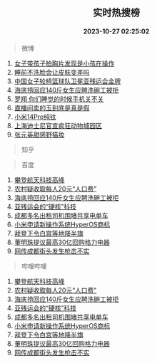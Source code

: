 <div align="center"><h2>实时热搜榜</h2><h4>2023-10-27 02:25:02</h4></div>

> 微博  

1. [女子带孩子拍胸片发现是小孩在操作](https://s.weibo.com/weibo?q=%23%E5%A5%B3%E5%AD%90%E5%B8%A6%E5%AD%A9%E5%AD%90%E6%8B%8D%E8%83%B8%E7%89%87%E5%8F%91%E7%8E%B0%E6%98%AF%E5%B0%8F%E5%AD%A9%E5%9C%A8%E6%93%8D%E4%BD%9C%23&t=31&band_rank=1&Refer=top)<br />
2. [睡前不洗脸会让皮肤变差吗](https://s.weibo.com/weibo?q=%23%E7%9D%A1%E5%89%8D%E4%B8%8D%E6%B4%97%E8%84%B8%E4%BC%9A%E8%AE%A9%E7%9A%AE%E8%82%A4%E5%8F%98%E5%B7%AE%E5%90%97%23&t=31&band_rank=2&Refer=top)<br />
3. [中国女子轮椅篮球队卫冕亚残运会金牌](https://s.weibo.com/weibo?q=%23%E4%B8%AD%E5%9B%BD%E5%A5%B3%E5%AD%90%E8%BD%AE%E6%A4%85%E7%AF%AE%E7%90%83%E9%98%9F%E5%8D%AB%E5%86%95%E4%BA%9A%E6%AE%8B%E8%BF%90%E4%BC%9A%E9%87%91%E7%89%8C%23&t=31&band_rank=3&Refer=top)<br />
4. [海底捞回应140斤女生应聘洗碗工被拒](https://s.weibo.com/weibo?q=%23%E6%B5%B7%E5%BA%95%E6%8D%9E%E5%9B%9E%E5%BA%94140%E6%96%A4%E5%A5%B3%E7%94%9F%E5%BA%94%E8%81%98%E6%B4%97%E7%A2%97%E5%B7%A5%E8%A2%AB%E6%8B%92%23&t=31&band_rank=4&Refer=top)<br />
5. [罗翔 你们睡觉的时候手机关不关](https://s.weibo.com/weibo?q=%E7%BD%97%E7%BF%94%20%E4%BD%A0%E4%BB%AC%E7%9D%A1%E8%A7%89%E7%9A%84%E6%97%B6%E5%80%99%E6%89%8B%E6%9C%BA%E5%85%B3%E4%B8%8D%E5%85%B3&t=31&band_rank=5&Refer=top)<br />
6. [直播间卖的玉到底是真是假](https://s.weibo.com/weibo?q=%23%E7%9B%B4%E6%92%AD%E9%97%B4%E5%8D%96%E7%9A%84%E7%8E%89%E5%88%B0%E5%BA%95%E6%98%AF%E7%9C%9F%E6%98%AF%E5%81%87%23&t=31&band_rank=6&Refer=top)<br />
7. [小米14Pro纯钛](https://s.weibo.com/weibo?q=%23%E5%B0%8F%E7%B1%B314Pro%E7%BA%AF%E9%92%9B%23&t=31&band_rank=7&Refer=top)<br />
8. [上海迪士尼官宣疯狂动物城园区](https://s.weibo.com/weibo?q=%23%E4%B8%8A%E6%B5%B7%E8%BF%AA%E5%A3%AB%E5%B0%BC%E5%AE%98%E5%AE%A3%E7%96%AF%E7%8B%82%E5%8A%A8%E7%89%A9%E5%9F%8E%E5%9B%AD%E5%8C%BA%23&t=31&band_rank=8&Refer=top)<br />
9. [张元英甜感野猫妆](https://s.weibo.com/weibo?q=%23%E5%BC%A0%E5%85%83%E8%8B%B1%E7%94%9C%E6%84%9F%E9%87%8E%E7%8C%AB%E5%A6%86%23&t=31&band_rank=9&Refer=top)<br />

> 知乎  


> 百度  

1. [攀登航天科技高峰](https://www.baidu.com/s?wd=%E6%94%80%E7%99%BB%E8%88%AA%E5%A4%A9%E7%A7%91%E6%8A%80%E9%AB%98%E5%B3%B0&sa=fyb_news&rsv_dl=fyb_news)<br />
2. [农村疑收取每人20元“人口费”](https://www.baidu.com/s?wd=%E5%86%9C%E6%9D%91%E7%96%91%E6%94%B6%E5%8F%96%E6%AF%8F%E4%BA%BA20%E5%85%83%E2%80%9C%E4%BA%BA%E5%8F%A3%E8%B4%B9%E2%80%9D&sa=fyb_news&rsv_dl=fyb_news)<br />
3. [海底捞回应140斤女生应聘洗碗工被拒](https://www.baidu.com/s?wd=%E6%B5%B7%E5%BA%95%E6%8D%9E%E5%9B%9E%E5%BA%94140%E6%96%A4%E5%A5%B3%E7%94%9F%E5%BA%94%E8%81%98%E6%B4%97%E7%A2%97%E5%B7%A5%E8%A2%AB%E6%8B%92&sa=fyb_news&rsv_dl=fyb_news)<br />
4. [亚残运会的“硬核”科技](https://www.baidu.com/s?wd=%E4%BA%9A%E6%AE%8B%E8%BF%90%E4%BC%9A%E7%9A%84%E2%80%9C%E7%A1%AC%E6%A0%B8%E2%80%9D%E7%A7%91%E6%8A%80&sa=fyb_news&rsv_dl=fyb_news)<br />
5. [成都多名出租司机围堵共享电单车](https://www.baidu.com/s?wd=%E6%88%90%E9%83%BD%E5%A4%9A%E5%90%8D%E5%87%BA%E7%A7%9F%E5%8F%B8%E6%9C%BA%E5%9B%B4%E5%A0%B5%E5%85%B1%E4%BA%AB%E7%94%B5%E5%8D%95%E8%BD%A6&sa=fyb_news&rsv_dl=fyb_news)<br />
6. [小米申请新操作系统HyperOS商标](https://www.baidu.com/s?wd=%E5%B0%8F%E7%B1%B3%E7%94%B3%E8%AF%B7%E6%96%B0%E6%93%8D%E4%BD%9C%E7%B3%BB%E7%BB%9FHyperOS%E5%95%86%E6%A0%87&sa=fyb_news&rsv_dl=fyb_news)<br />
7. [拜登下令白宫等地降半旗](https://www.baidu.com/s?wd=%E6%8B%9C%E7%99%BB%E4%B8%8B%E4%BB%A4%E7%99%BD%E5%AE%AB%E7%AD%89%E5%9C%B0%E9%99%8D%E5%8D%8A%E6%97%97&sa=fyb_news&rsv_dl=fyb_news)<br />
8. [董明珠提议最高30亿回购格力电器](https://www.baidu.com/s?wd=%E8%91%A3%E6%98%8E%E7%8F%A0%E6%8F%90%E8%AE%AE%E6%9C%80%E9%AB%9830%E4%BA%BF%E5%9B%9E%E8%B4%AD%E6%A0%BC%E5%8A%9B%E7%94%B5%E5%99%A8&sa=fyb_news&rsv_dl=fyb_news)<br />
9. [网传成都街头发生枪击不实](https://www.baidu.com/s?wd=%E7%BD%91%E4%BC%A0%E6%88%90%E9%83%BD%E8%A1%97%E5%A4%B4%E5%8F%91%E7%94%9F%E6%9E%AA%E5%87%BB%E4%B8%8D%E5%AE%9E&sa=fyb_news&rsv_dl=fyb_news)<br />

> 哔哩哔哩  

1. [攀登航天科技高峰](https://www.baidu.com/s?wd=%E6%94%80%E7%99%BB%E8%88%AA%E5%A4%A9%E7%A7%91%E6%8A%80%E9%AB%98%E5%B3%B0&sa=fyb_news&rsv_dl=fyb_news)<br />
2. [农村疑收取每人20元“人口费”](https://www.baidu.com/s?wd=%E5%86%9C%E6%9D%91%E7%96%91%E6%94%B6%E5%8F%96%E6%AF%8F%E4%BA%BA20%E5%85%83%E2%80%9C%E4%BA%BA%E5%8F%A3%E8%B4%B9%E2%80%9D&sa=fyb_news&rsv_dl=fyb_news)<br />
3. [海底捞回应140斤女生应聘洗碗工被拒](https://www.baidu.com/s?wd=%E6%B5%B7%E5%BA%95%E6%8D%9E%E5%9B%9E%E5%BA%94140%E6%96%A4%E5%A5%B3%E7%94%9F%E5%BA%94%E8%81%98%E6%B4%97%E7%A2%97%E5%B7%A5%E8%A2%AB%E6%8B%92&sa=fyb_news&rsv_dl=fyb_news)<br />
4. [亚残运会的“硬核”科技](https://www.baidu.com/s?wd=%E4%BA%9A%E6%AE%8B%E8%BF%90%E4%BC%9A%E7%9A%84%E2%80%9C%E7%A1%AC%E6%A0%B8%E2%80%9D%E7%A7%91%E6%8A%80&sa=fyb_news&rsv_dl=fyb_news)<br />
5. [成都多名出租司机围堵共享电单车](https://www.baidu.com/s?wd=%E6%88%90%E9%83%BD%E5%A4%9A%E5%90%8D%E5%87%BA%E7%A7%9F%E5%8F%B8%E6%9C%BA%E5%9B%B4%E5%A0%B5%E5%85%B1%E4%BA%AB%E7%94%B5%E5%8D%95%E8%BD%A6&sa=fyb_news&rsv_dl=fyb_news)<br />
6. [小米申请新操作系统HyperOS商标](https://www.baidu.com/s?wd=%E5%B0%8F%E7%B1%B3%E7%94%B3%E8%AF%B7%E6%96%B0%E6%93%8D%E4%BD%9C%E7%B3%BB%E7%BB%9FHyperOS%E5%95%86%E6%A0%87&sa=fyb_news&rsv_dl=fyb_news)<br />
7. [拜登下令白宫等地降半旗](https://www.baidu.com/s?wd=%E6%8B%9C%E7%99%BB%E4%B8%8B%E4%BB%A4%E7%99%BD%E5%AE%AB%E7%AD%89%E5%9C%B0%E9%99%8D%E5%8D%8A%E6%97%97&sa=fyb_news&rsv_dl=fyb_news)<br />
8. [董明珠提议最高30亿回购格力电器](https://www.baidu.com/s?wd=%E8%91%A3%E6%98%8E%E7%8F%A0%E6%8F%90%E8%AE%AE%E6%9C%80%E9%AB%9830%E4%BA%BF%E5%9B%9E%E8%B4%AD%E6%A0%BC%E5%8A%9B%E7%94%B5%E5%99%A8&sa=fyb_news&rsv_dl=fyb_news)<br />
9. [网传成都街头发生枪击不实](https://www.baidu.com/s?wd=%E7%BD%91%E4%BC%A0%E6%88%90%E9%83%BD%E8%A1%97%E5%A4%B4%E5%8F%91%E7%94%9F%E6%9E%AA%E5%87%BB%E4%B8%8D%E5%AE%9E&sa=fyb_news&rsv_dl=fyb_news)<br />
